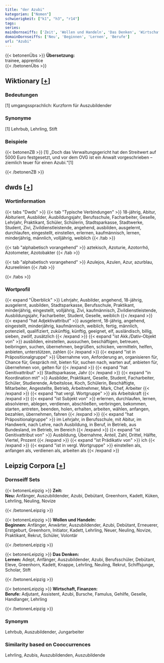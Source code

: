 ```yaml
---
title: "der Azubi"
kategorien: ["Nomen"]
schwierigkeit: ["k1", "h3", "r14"]
tags:
series:
mainDornseiffs: ['Zeit', 'Wollen und Handeln', 'Das Denken', 'Wirtschaft, Finanzen']
domainDornseiffs: ['Neu', 'Beginnen', 'Lernen', 'Berufe']
url: "Azubi"
---
```


{{< betonenÜbs >}}
**Übersetzung:**  
trainee, apprentice  
{{< /betonenÜbs >}}

## Wiktionary [[+](https://de.wiktionary.org/wiki/Azubi)]

### Bedeutungen
[1] umgangssprachlich: Kurzform für Auszubildender  

### Synonyme
[1] Lehrbub, Lehrling, Stift  

### Beispiele
{{< betonenZB >}}
[1] „Doch das Verwaltungsgericht hat den Streitwert auf 5000 Euro festgesetzt, und vor dem OVG ist ein Anwalt vorgeschrieben – ziemlich teuer für einen Azubi.“[1]  

{{< /betonenZB >}}


## dwds [[+](https://www.dwds.de/wb/Azubi)]

### Wortinformation
{{< tabs "Dwds" >}}
{{< tab "Typische Verbindungen" >}}
18-jährig, Abitur, Abiturient, Ausbilder, Ausbildungsjahr, Berufsschule, Facharbeiter, Geselle, Lehrjahr, Praktikant, Schüler, Schülerin, Stadtsparkasse, Stadtwerke, Student, Zivi, Zivildienstleistende, angehend, ausbilden, ausgelernt, durchlaufen, eingestellt, einstellen, erlernen, kaufmännisch, lernen, minderjährig, männlich, volljährig, weiblich
{{< /tab >}}

{{< tab "alphabetisch vorangehend" >}}
aztekisch, Azoturie, Azotorrhö, Azotometer, Azotobakter
{{< /tab >}}

{{< tab "alphabetisch vorangehend" >}}
Azulejos, Azulen, Azur, azurblau, Azureelinien
{{< /tab >}}

{{< /tabs >}}

### Wortprofil
{{< expand "Überblick" >}} Lehrjahr, Ausbilder, angehend, 18-jährig, ausgelernt, ausbilden, Stadtsparkasse, Berufsschule, Praktikant, minderjährig, eingestellt, volljährig, Zivi, kaufmännisch, Zivildienstleistende, Ausbildungsjahr, Facharbeiter, Student, Geselle, weiblich {{< /expand >}}
{{< expand "hat Adjektivattribut" >}} ausgelernt, 18-jährig, angehend, eingestellt, minderjährig, kaufmännisch, weiblich, fertig, männlich, potenziell, qualifiziert, zukünftig, künftig, geeignet, elf, ausländisch, billig, sieben, zwölf, zusätzlich {{< /expand >}}
{{< expand "ist Akk./Dativ-Objekt von" >}} ausbilden, einstellen, aussuchen, beschäftigen, betreuen, beibringen, suchen, übernehmen, begrüßen, schicken, vermitteln, helfen, anbieten, unterstützen, zahlen {{< /expand >}}
{{< expand "ist in Präpositionalgruppe" >}} Übernahme von, Anforderung an, organisieren für, Chance für, Gespräch mit, bieten für, suchen nach, warten auf, anbieten für, übernehmen von, gelten für {{< /expand >}}
{{< expand "hat Genitivattribut" >}} Stadtsparkasse, Jahr {{< /expand >}}
{{< expand "in Koordination mit" >}} Ausbilder, Praktikant, Geselle, Student, Facharbeiter, Schüler, Studierende, Arbeitslose, Koch, Schülerin, Beschäftigte, Mitarbeiter, Angestellte, Betrieb, Arbeitnehmer, Mark, Chef, Arbeiter {{< /expand >}}
{{< expand "hat vergl. Wortgruppe" >}} als Arbeitskraft {{< /expand >}}
{{< expand "ist Subjekt von" >}} erlernen, durchlaufen, lernen, absolvieren, ablegen, verdienen, abschließen, verbringen, bekommen, starten, antreten, beenden, holen, erhalten, arbeiten, wählen, anfangen, bezahlen, übernehmen, fahren {{< /expand >}}
{{< expand "hat Präpositionalgruppe" >}} im Lehrjahr, in Berufsschule, mit Abitur, im Handwerk, nach Lehre, nach Ausbildung, in Beruf, in Betrieb, aus Bundesland, im Betrieb, im Bereich {{< /expand >}}
{{< expand "ist Genitivattribut von" >}} Ausbildung, Übernahme, Anteil, Zahl, Drittel, Hälfte, Viertel, Prozent {{< /expand >}}
{{< expand "ist Prädikativ von" >}} ich {{< /expand >}}
{{< expand "ist in vergl. Wortgruppe" >}} einstellen als, anfangen als, verdienen als, arbeiten als {{< /expand >}}

## Leipzig Corpora [[+](https://corpora.uni-leipzig.de/en/res?word=Azubi&corpusId=deu_newscrawl-public_2018)]

### Dornseiff Sets
{{< betonenLeipzig >}}
**Zeit:**  
**Neu:** Anfänger, Auszubildender, Azubi, Debütant, Greenhorn, Kadett, Küken, Lehrling, Neuling, Novize  

{{< /betonenLeipzig >}}


{{< betonenLeipzig >}}
**Wollen und Handeln:**  
**Beginnen:** Anfänger, Anwärter, Auszubildender, Azubi, Debütant, Erneuerer, Erstgeburt, Greenhorn, Initiator, Kadett, Lehrling, Neuer, Neuling, Novize, Praktikant, Rekrut, Schüler, Volontär  

{{< /betonenLeipzig >}}


{{< betonenLeipzig >}}
**Das Denken:**  
**Lernen:** Adept, Anfänger, Auszubildender, Azubi, Berufsschüler, Debütant, Eleve, Greenhorn, Kadett, Knappe, Lehrling, Neuling, Rekrut, Schiffsjunge, Scholar, Stift  

{{< /betonenLeipzig >}}


{{< betonenLeipzig >}}
**Wirtschaft, Finanzen:**  
**Berufe:** Adjutant, Assistent, Azubi, Bursche, Famulus, Gehilfe, Geselle, Handlanger, Lehrling  

{{< /betonenLeipzig >}}

### Synonym
Lehrbub, Auszubildender, Jungarbeiter


### Similarity based on Cooccurrences
Lehrling, Azubis, Auszubildenden, Auszubildende

